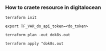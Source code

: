 ### How to craete resource in digitalocean
`terraform init`

`export TF_VAR_do_api_token=<do_token>`

`terraform plan -out dok8s.out`

`terraform apply "dok8s.out`